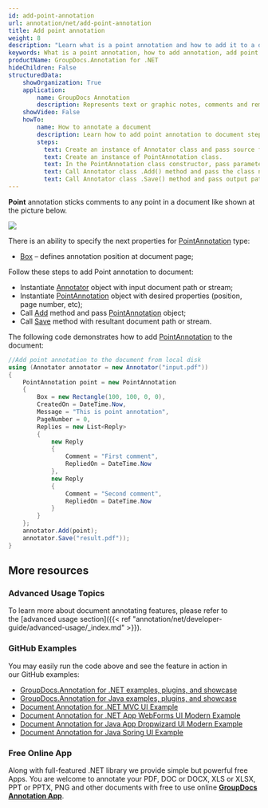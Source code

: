 ```yaml
---
id: add-point-annotation
url: annotation/net/add-point-annotation
title: Add point annotation
weight: 8
description: "Learn what is a point annotation and how to add it to a document programmatically using GroupDocs.Annotation for .NET."
keywords: What is a point annotation, how to add annotation, add point annotation
productName: GroupDocs.Annotation for .NET
hideChildren: False
structuredData:
    showOrganization: True
    application:    
        name: GroupDocs Annotation
        description: Represents text or graphic notes, comments and remarks attached to a specific part of the content of the document using C#
    showVideo: False
    howTo:
        name: How to annotate a document
        description: Learn how to add point annotation to document step by step
        steps:
          text: Create an instance of Annotator class and pass source file path as a constructor parameter. You may specify absolute or relative file path as per your requirements. 
          text: Create an instance of PointAnnotation class.
          text: In the PointAnnotation class constructor, pass parameters.
          text: Call Annotator class .Add() method and pass the class name PointAnnotation.
          text: Call Annotator class .Save() method and pass output path file.
---
```

**Point** annotation sticks comments to any point in a document like shown at the picture below. 

![](annotation/net/images/add-point-annotation.png)

There is an ability to specify the next properties for [PointAnnotation](https://apireference.groupdocs.com/net/annotation/groupdocs.annotation.models.annotationmodels/pointannotation) type:

*   [Box](https://apireference.groupdocs.com/annotation/net/groupdocs.annotation.models.annotationmodels/pointannotation/properties/box) – defines annotation position at document page;  
    

Follow these steps to add Point annotation to document:

*   Instantiate [Annotator](https://apireference.groupdocs.com/net/annotation/groupdocs.annotation/annotator) object with input document path or stream;
*   Instantiate [PointAnnotation](https://apireference.groupdocs.com/net/annotation/groupdocs.annotation.models.annotationmodels/pointannotation) object with desired properties (position, page number, etc);
*   Call [Add](https://apireference.groupdocs.com/net/annotation/groupdocs.annotation/annotator/methods/add) method and pass [PointAnnotation](https://apireference.groupdocs.com/net/annotation/groupdocs.annotation.models.annotationmodels/pointannotation) object;
*   Call [Save](https://apireference.groupdocs.com/net/annotation/groupdocs.annotation/annotator/methods/save/index) method with resultant document path or stream. 

The following code demonstrates how to add [PointAnnotation](https://apireference.groupdocs.com/net/annotation/groupdocs.annotation.models.annotationmodels/pointannotation) to the document:

```csharp
//Add point annotation to the document from local disk
using (Annotator annotator = new Annotator("input.pdf"))
{
	PointAnnotation point = new PointAnnotation
    {
    	Box = new Rectangle(100, 100, 0, 0),
        CreatedOn = DateTime.Now,
        Message = "This is point annotation",
        PageNumber = 0,
        Replies = new List<Reply>
        {
        	new Reply
            {
            	Comment = "First comment",
                RepliedOn = DateTime.Now
            },
            new Reply
            {
             	Comment = "Second comment",
                RepliedOn = DateTime.Now
            }
        }
    };
    annotator.Add(point);
    annotator.Save("result.pdf"));
} 
```

## More resources
### Advanced Usage Topics
To learn more about document annotating features, please refer to the [advanced usage section]({{< ref "annotation/net/developer-guide/advanced-usage/_index.md" >}}).

### GitHub Examples
You may easily run the code above and see the feature in action in our GitHub examples:

*   [GroupDocs.Annotation for .NET examples, plugins, and showcase](https://github.com/groupdocs-annotation/GroupDocs.Annotation-for-.NET)
*   [GroupDocs.Annotation for Java examples, plugins, and showcase](https://github.com/groupdocs-annotation/GroupDocs.Annotation-for-Java)
*   [Document Annotation for .NET MVC UI Example](https://github.com/groupdocs-annotation/GroupDocs.Annotation-for-.NET-MVC)
*   [Document Annotation for .NET App WebForms UI Modern Example](https://github.com/groupdocs-annotation/GroupDocs.Annotation-for-.NET-WebForms)
*   [Document Annotation for Java App Dropwizard UI Modern Example](https://github.com/groupdocs-annotation/GroupDocs.Annotation-for-Java-Dropwizard)
*   [Document Annotation for Java Spring UI Example](https://github.com/groupdocs-annotation/GroupDocs.Annotation-for-Java-Spring)
    

### Free Online App
Along with full-featured .NET library we provide simple but powerful free Apps.
You are welcome to annotate your PDF, DOC or DOCX, XLS or XLSX, PPT or PPTX, PNG and other documents with free to use online **[GroupDocs Annotation App](https://products.groupdocs.app/annotation)**.